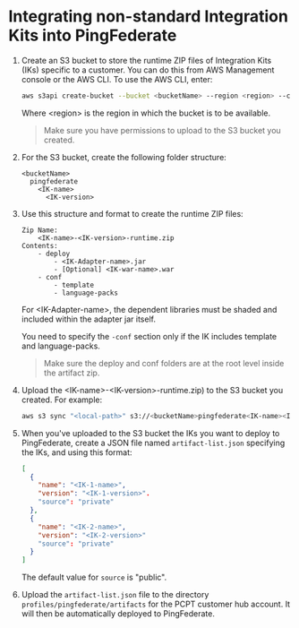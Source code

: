 # Integrating non-standard Integration Kits into PingFederate

1. Create an S3 bucket to store the runtime ZIP files of Integration Kits (IKs) specific to a customer. You can do this from AWS Management console or the AWS CLI. To use the AWS CLI, enter:

   ```bash
   aws s3api create-bucket --bucket <bucketName> --region <region> --create-bucket-configuration LocationConstraint=<region>
   ```

   Where \<region> is the region in which the bucket is to be available.

   > Make sure you have permissions to upload to the S3 bucket you created.

2. For the S3 bucket, create the following folder structure:

   ```text
   <bucketName>
     pingfederate
       <IK-name>
         <IK-version>
   ```

3. Use this structure and format to create the runtime ZIP files:

   ```text
   Zip Name: 
       <IK-name>-<IK-version>-runtime.zip
   Contents:
       - deploy
           - <IK-Adapter-name>.jar 
           - [Optional] <IK-war-name>.war
       - conf 
           - template
           - language-packs
   ```

   For \<IK-Adapter-name>, the dependent libraries must be shaded and included within the adapter jar itself.

   You need to specify the `-conf` section only if the IK includes template and language-packs.

   > Make sure the deploy and conf folders are at the root level inside the artifact zip.

4. Upload the \<IK-name>-\<IK-version>-runtime.zip) to the S3 bucket you created. For example:

   ```bash
   aws s3 sync "<local-path>" s3://<bucketName>pingfederate<IK-name><IK-version>
   ```

5. When you've uploaded to the S3 bucket the IKs you want to deploy to PingFederate, create a JSON file named `artifact-list.json` specifying the IKs, and using this format:

   ```json
   [
     {
       "name": "<IK-1-name>",
       "version": "<IK-1-version>".
       "source": "private"
     },
     {
       "name": "<IK-2-name>",
       "version": "<IK-2-version>"
       "source": "private"
     }
   ]
   ```

   The default value for `source` is "public".

6. Upload the `artifact-list.json` file to the directory `profiles/pingfederate/artifacts` for the PCPT customer hub account. It will then be automatically deployed to PingFederate.
